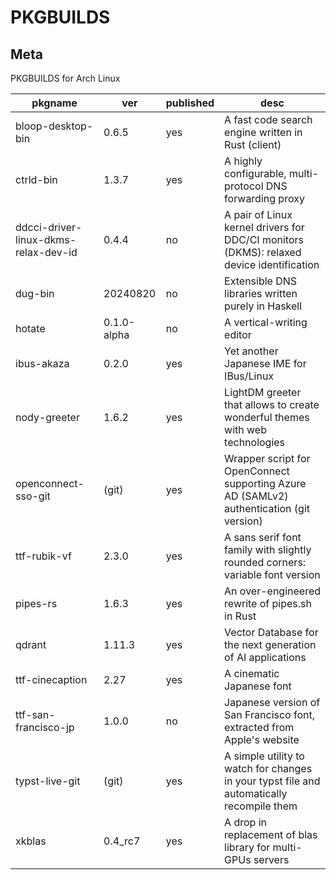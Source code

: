 # PKGBUILDS

## Meta

PKGBUILDS for Arch Linux

| pkgname                              | ver         | published | desc                                                                                      |
| ------------------------------------ | ----------- | --------- | ----------------------------------------------------------------------------------------- |
| bloop-desktop-bin                    | 0.6.5       | yes       | A fast code search engine written in Rust (client)                                        |
| ctrld-bin                            | 1.3.7       | yes       | A highly configurable, multi-protocol DNS forwarding proxy                                |
| ddcci-driver-linux-dkms-relax-dev-id | 0.4.4       | no        | A pair of Linux kernel drivers for DDC/CI monitors (DKMS): relaxed device identification  |
| dug-bin                              | 20240820    | no        | Extensible DNS libraries written purely in Haskell                                        |
| hotate                               | 0.1.0-alpha | no        | A vertical-writing editor                                                                 |
| ibus-akaza                           | 0.2.0       | yes       | Yet another Japanese IME for IBus/Linux                                                   |
| nody-greeter                         | 1.6.2       | yes       | LightDM greeter that allows to create wonderful themes with web technologies              |
| openconnect-sso-git                  | (git)       | yes       | Wrapper script for OpenConnect supporting Azure AD (SAMLv2) authentication (git version)  |
| ttf-rubik-vf                         | 2.3.0       | yes       | A sans serif font family with slightly rounded corners: variable font version             |
| pipes-rs                             | 1.6.3       | yes       | An over-engineered rewrite of pipes.sh in Rust                                            |
| qdrant                               | 1.11.3      | yes       | Vector Database for the next generation of AI applications                                |
| ttf-cinecaption                      | 2.27        | yes       | A cinematic Japanese font                                                                 |
| ttf-san-francisco-jp                 | 1.0.0       | no        | Japanese version of San Francisco font, extracted from Apple's website                    |
| typst-live-git                       | (git)       | yes       | A simple utility to watch for changes in your typst file and automatically recompile them |
| xkblas                               | 0.4_rc7     | yes       | A drop in replacement of blas library for multi-GPUs servers                              |
